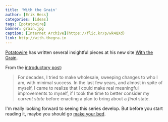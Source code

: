 ```yaml
---
title: 'With the Grain'
author: [Erik Hess]
categories: [ideas]
tags: [potatowire]
banner: grain.jpg
caption: [Internet Archive](https://flic.kr/p/wk4QXd)
link: http://with.thegra.in
---
```


[Potatowire](http://twitter.com/potatowire) has written several insightful pieces at his new site [With the Grain](http://with.thegra.in "With the Grain"). 

From the [introductory post](http://with.thegra.in/with-the-grain):

> For decades, I tried to make wholesale, sweeping changes to who I am, with minimal success. In the last few years, and almost in spite of myself, I came to realize that I could make real meaningful improvements to myself, if I took the time to better consider my *current state* before enacting a plan to bring about a *final* state.

I'm really looking forward to seeing this series develop. But before you start reading it, maybe you should go [make your bed](http://with.thegra.in/make-your-bed).